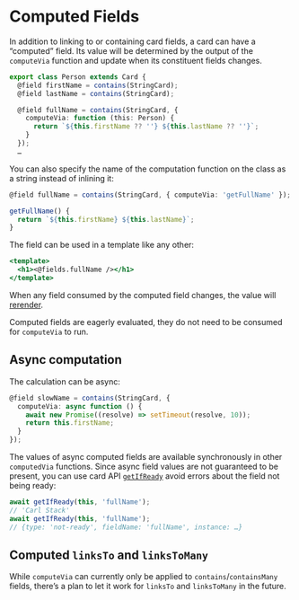 # Computed Fields

In addition to linking to or containing card fields, a card can have a “computed” field. Its value will be determined by the output of the `computeVia` function and update when its constituent fields changes.

```typescript
export class Person extends Card {
  @field firstName = contains(StringCard);
  @field lastName = contains(StringCard);

  @field fullName = contains(StringCard, {
    computeVia: function (this: Person) {
      return `${this.firstName ?? ''} ${this.lastName ?? ''}`;
    }
  });
  …
```

You can also specify the name of the computation function on the class as a string instead of inlining it:

```typescript
@field fullName = contains(StringCard, { computeVia: 'getFullName' });

getFullName() {
  return `${this.firstName} ${this.lastName}`;
}
```

The field can be used in a template like any other:

```handlebars
<template>
  <h1><@fields.fullName /></h1>
</template>
```

When any field consumed by the computed field changes, the value will [rerender](./card-rendering.md#re-rendering-process).

Computed fields are eagerly evaluated, they do not need to be consumed for `computeVia` to run.

## Async computation

The calculation can be async:

```typescript
@field slowName = contains(StringCard, {
  computeVia: async function () {
    await new Promise((resolve) => setTimeout(resolve, 10));
    return this.firstName;
  }
});
```

The values of async computed fields are available synchronously in other `computedVia` functions. Since async field values are not guaranteed to be present, you can use card API [`getIfReady`](https://github.com/cardstack/boxel/blob/307d78676ebdb93cee75d61b8812914013a094a7/packages/base/card-api.gts#L2112) avoid errors about the field not being ready:

```javascript
await getIfReady(this, 'fullName');
// 'Carl Stack'
await getIfReady(this, 'fullName');
// {type: 'not-ready', fieldName: 'fullName', instance: …}
```

## Computed `linksTo` and `linksToMany`

While `computeVia` can currently only be applied to `contains`/`containsMany` fields, there’s a plan to let it work for `linksTo` and `linksToMany` in the future.
